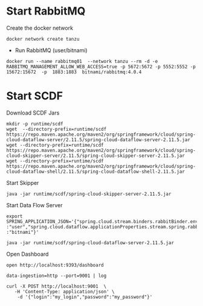 
# Start RabbitMQ

Create the docker network

```shell
docker network create tanzu
```


- Run RabbitMQ (user/bitnami)
```shell
docker run --name rabbitmq01  --network tanzu --rm -d -e RABBITMQ_MANAGEMENT_ALLOW_WEB_ACCESS=true -p 5672:5672 -p 5552:5552 -p 15672:15672  -p  1883:1883  bitnami/rabbitmq:4.0.4 
```


# Start SCDF


Download SCDF Jars

```shell
mkdir -p runtime/scdf
wget  --directory-prefix=runtime/scdf https://repo.maven.apache.org/maven2/org/springframework/cloud/spring-cloud-dataflow-server/2.11.5/spring-cloud-dataflow-server-2.11.5.jar
wget --directory-prefix=runtime/scdf https://repo.maven.apache.org/maven2/org/springframework/cloud/spring-cloud-skipper-server/2.11.5/spring-cloud-skipper-server-2.11.5.jar
wget --directory-prefix=runtime/scdf https://repo.maven.apache.org/maven2/org/springframework/cloud/spring-cloud-dataflow-shell/2.11.5/spring-cloud-dataflow-shell-2.11.5.jar
```


Start Skipper
```shell
java -jar runtime/scdf/spring-cloud-skipper-server-2.11.5.jar
```


Start Data Flow Server 
```shell
export SPRING_APPLICATION_JSON='{"spring.cloud.stream.binders.rabbitBinder.environment.spring.rabbitmq.username":"user","spring.cloud.stream.binders.rabbitBinder.environment.spring.rabbitmq.password":"bitnami","spring.rabbitmq.username":"user","spring.rabbitmq.password":"bitnami","spring.cloud.dataflow.applicationProperties.stream.spring.rabbitmq.username" :"user","spring.cloud.dataflow.applicationProperties.stream.spring.rabbitmq.password" :"bitnami"}'

java -jar runtime/scdf/spring-cloud-dataflow-server-2.11.5.jar
```


Open Dashboard

```shell
open http://localhost:9393/dashboard
```


```shell
data-ingestion=http --port=9001 | log
```

```shell
curl -X POST http://localhost:9001  \
   -H 'Content-Type: application/json' \
    -d '{"login":"my_login","password":"my_password"}'
```